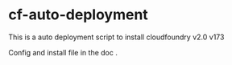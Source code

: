 cf-auto-deployment
==================

This is a auto deployment script to install cloudfoundry v2.0 v173

Config and install file in the doc .
